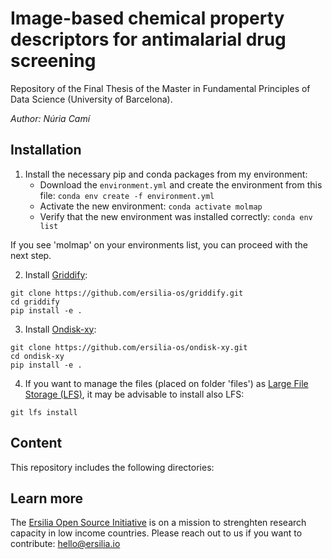 # Image-based chemical property descriptors for antimalarial drug screening

Repository of the Final Thesis of the Master in Fundamental Principles of Data Science (University of Barcelona).

_Author: Núria Camí_

<!-- Exploitation of the Medicines for Malaria Venture (MMV) dataset on the activity of putative antimalarial compounds in asexual blood stages of the Plasmodium Falciparum parasite. Usage of the [MolMap](https://github.com/shenwanxiang/bidd-molmap) library as a DL model for predicting the activity of the molecules against the pathogen that causes Malaria.
 -->

## Installation

1. Install the necessary pip and conda packages from my environment:
    - Download the ```environment.yml``` and create the environment from this file: ```conda env create -f environment.yml```
    - Activate the new environment: ```conda activate molmap```
    - Verify that the new environment was installed correctly: ```conda env list```

If you see 'molmap' on your environments list, you can proceed with the next step. 


2. Install [Griddify](https://github.com/ersilia-os/griddify):
```
git clone https://github.com/ersilia-os/griddify.git
cd griddify
pip install -e .
```

3. Install [Ondisk-xy](https://github.com/ersilia-os/ondisk-xy):
```
git clone https://github.com/ersilia-os/ondisk-xy.git
cd ondisk-xy
pip install -e .
```

4. If you want to manage the files (placed on folder 'files') as [Large File Storage (LFS)](https://git-lfs.github.com/), it may be advisable to install also LFS:

```
git lfs install
```

## Content

This repository includes the following directories:

<!-- - data: contains the datasets used for the different implementations.
- deliverables: contains the report and the slides presentation for the defense.
- files: contains the files saved on disk generated for the different implementations.
- notebooks: contains all the scripts coded for developing the project.
- src: source files containing logic classes.
- tools: [bidd-molmap](https://github.com/shenwanxiang/bidd-molmap) cloned repository with minor modifications in order to fit our problem. -->

## Learn more

The [Ersilia Open Source Initiative](https://ersilia.io) is on a mission to strenghten research capacity in low income countries. Please reach out to us if you want to contribute: [hello@ersilia.io]()

